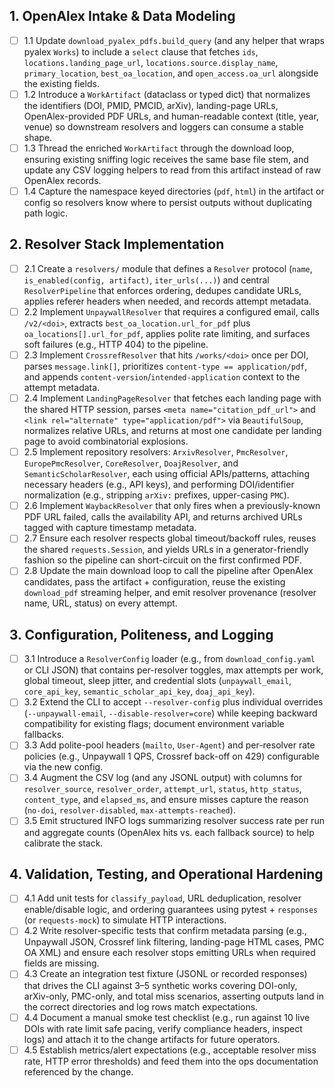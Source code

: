 ## 1. OpenAlex Intake & Data Modeling
- [ ] 1.1 Update `download_pyalex_pdfs.build_query` (and any helper that wraps pyalex `Works`) to include a `select` clause that fetches `ids`, `locations.landing_page_url`, `locations.source.display_name`, `primary_location`, `best_oa_location`, and `open_access.oa_url` alongside the existing fields.
- [ ] 1.2 Introduce a `WorkArtifact` (dataclass or typed dict) that normalizes the identifiers (DOI, PMID, PMCID, arXiv), landing-page URLs, OpenAlex-provided PDF URLs, and human-readable context (title, year, venue) so downstream resolvers and loggers can consume a stable shape.
- [ ] 1.3 Thread the enriched `WorkArtifact` through the download loop, ensuring existing sniffing logic receives the same base file stem, and update any CSV logging helpers to read from this artifact instead of raw OpenAlex records.
- [ ] 1.4 Capture the namespace keyed directories (`pdf`, `html`) in the artifact or config so resolvers know where to persist outputs without duplicating path logic.

## 2. Resolver Stack Implementation
- [ ] 2.1 Create a `resolvers/` module that defines a `Resolver` protocol (`name`, `is_enabled(config, artifact)`, `iter_urls(...)`) and central `ResolverPipeline` that enforces ordering, dedupes candidate URLs, applies referer headers when needed, and records attempt metadata.
- [ ] 2.2 Implement `UnpaywallResolver` that requires a configured email, calls `/v2/<doi>`, extracts `best_oa_location.url_for_pdf` plus `oa_locations[].url_for_pdf`, applies polite rate limiting, and surfaces soft failures (e.g., HTTP 404) to the pipeline.
- [ ] 2.3 Implement `CrossrefResolver` that hits `/works/<doi>` once per DOI, parses `message.link[]`, prioritizes `content-type == application/pdf`, and appends `content-version`/`intended-application` context to the attempt metadata.
- [ ] 2.4 Implement `LandingPageResolver` that fetches each landing page with the shared HTTP session, parses `<meta name="citation_pdf_url">` and `<link rel="alternate" type="application/pdf">` via `BeautifulSoup`, normalizes relative URLs, and returns at most one candidate per landing page to avoid combinatorial explosions.
- [ ] 2.5 Implement repository resolvers: `ArxivResolver`, `PmcResolver`, `EuropePmcResolver`, `CoreResolver`, `DoajResolver`, and `SemanticScholarResolver`, each using official APIs/patterns, attaching necessary headers (e.g., API keys), and performing DOI/identifier normalization (e.g., stripping `arXiv:` prefixes, upper-casing `PMC`).
- [ ] 2.6 Implement `WaybackResolver` that only fires when a previously-known PDF URL failed, calls the availability API, and returns archived URLs tagged with capture timestamp metadata.
- [ ] 2.7 Ensure each resolver respects global timeout/backoff rules, reuses the shared `requests.Session`, and yields URLs in a generator-friendly fashion so the pipeline can short-circuit on the first confirmed PDF.
- [ ] 2.8 Update the main download loop to call the pipeline after OpenAlex candidates, pass the artifact + configuration, reuse the existing `download_pdf` streaming helper, and emit resolver provenance (resolver name, URL, status) on every attempt.

## 3. Configuration, Politeness, and Logging
- [ ] 3.1 Introduce a `ResolverConfig` loader (e.g., from `download_config.yaml` or CLI JSON) that contains per-resolver toggles, max attempts per work, global timeout, sleep jitter, and credential slots (`unpaywall_email`, `core_api_key`, `semantic_scholar_api_key`, `doaj_api_key`).
- [ ] 3.2 Extend the CLI to accept `--resolver-config` plus individual overrides (`--unpaywall-email`, `--disable-resolver=core`) while keeping backward compatibility for existing flags; document environment variable fallbacks.
- [ ] 3.3 Add polite-pool headers (`mailto`, `User-Agent`) and per-resolver rate policies (e.g., Unpaywall 1 QPS, Crossref back-off on 429) configurable via the new config.
- [ ] 3.4 Augment the CSV log (and any JSONL output) with columns for `resolver_source`, `resolver_order`, `attempt_url`, `status`, `http_status`, `content_type`, and `elapsed_ms`, and ensure misses capture the reason (`no-doi`, `resolver-disabled`, `max-attempts-reached`).
- [ ] 3.5 Emit structured INFO logs summarizing resolver success rate per run and aggregate counts (OpenAlex hits vs. each fallback source) to help calibrate the stack.

## 4. Validation, Testing, and Operational Hardening
- [ ] 4.1 Add unit tests for `classify_payload`, URL deduplication, resolver enable/disable logic, and ordering guarantees using pytest + `responses` (or `requests-mock`) to simulate HTTP interactions.
- [ ] 4.2 Write resolver-specific tests that confirm metadata parsing (e.g., Unpaywall JSON, Crossref link filtering, landing-page HTML cases, PMC OA XML) and ensure each resolver stops emitting URLs when required fields are missing.
- [ ] 4.3 Create an integration test fixture (JSONL or recorded responses) that drives the CLI against 3–5 synthetic works covering DOI-only, arXiv-only, PMC-only, and total miss scenarios, asserting outputs land in the correct directories and log rows match expectations.
- [ ] 4.4 Document a manual smoke test checklist (e.g., run against 10 live DOIs with rate limit safe pacing, verify compliance headers, inspect logs) and attach it to the change artifacts for future operators.
- [ ] 4.5 Establish metrics/alert expectations (e.g., acceptable resolver miss rate, HTTP error thresholds) and feed them into the ops documentation referenced by the change.
